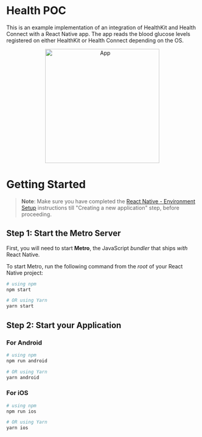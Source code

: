 # Health POC

This is an example implementation of an integration of HealthKit and Health Connect with a React Native app.
The app reads the blood glucose levels registered on either HealthKit or Health Connect depending on the OS.

<p align="center">
  <img src="https://github.com/user-attachments/assets/4a091cf3-1b1f-44af-b66a-84c218b40613" alt="App" width="300">
</p>


# Getting Started

>**Note**: Make sure you have completed the [React Native - Environment Setup](https://reactnative.dev/docs/environment-setup) instructions till "Creating a new application" step, before proceeding.

## Step 1: Start the Metro Server

First, you will need to start **Metro**, the JavaScript _bundler_ that ships _with_ React Native.

To start Metro, run the following command from the _root_ of your React Native project:

```bash
# using npm
npm start

# OR using Yarn
yarn start
```

## Step 2: Start your Application

### For Android

```bash
# using npm
npm run android

# OR using Yarn
yarn android
```

### For iOS

```bash
# using npm
npm run ios

# OR using Yarn
yarn ios
```


